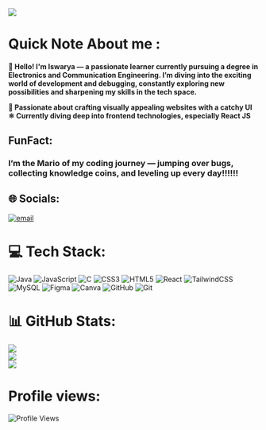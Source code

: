 <img src="https://user-images.githubusercontent.com/74038190/225813708-98b745f2-7d22-48cf-9150-083f1b00d6c9.gif"/>

 # Quick Note About me :
<h4>👋 Hello! I'm Iswarya — a passionate learner currently pursuing a degree in Electronics and Communication Engineering. I’m diving into the exciting world of development and debugging, constantly exploring new possibilities and sharpening my skills in the tech space.

<p>🎨 Passionate about crafting visually appealing websites with a catchy UI 
 <br>⚛️ Currently diving deep into frontend technologies, especially React JS
 </p> </h4>

## FunFact: 
<h3>I’m the Mario of my coding journey — jumping over bugs, collecting knowledge coins, and leveling up every day!!!!!!</h3>

## 🌐 Socials:
[![email](https://img.shields.io/badge/Email-D14836?logo=gmail&logoColor=white)](mailto:iswarya83p@gmail.com) 

# 💻 Tech Stack:
![Java](https://img.shields.io/badge/java-%23ED8B00.svg?style=for-the-badge&logo=openjdk&logoColor=white) ![JavaScript](https://img.shields.io/badge/javascript-%23323330.svg?style=for-the-badge&logo=javascript&logoColor=%23F7DF1E) ![C](https://img.shields.io/badge/c-%2300599C.svg?style=for-the-badge&logo=c&logoColor=white) ![CSS3](https://img.shields.io/badge/css3-%231572B6.svg?style=for-the-badge&logo=css3&logoColor=white) ![HTML5](https://img.shields.io/badge/html5-%23E34F26.svg?style=for-the-badge&logo=html5&logoColor=white) ![React](https://img.shields.io/badge/react-%2320232a.svg?style=for-the-badge&logo=react&logoColor=%2361DAFB) ![TailwindCSS](https://img.shields.io/badge/tailwindcss-%2338B2AC.svg?style=for-the-badge&logo=tailwind-css&logoColor=white) ![MySQL](https://img.shields.io/badge/mysql-4479A1.svg?style=for-the-badge&logo=mysql&logoColor=white) ![Figma](https://img.shields.io/badge/figma-%23F24E1E.svg?style=for-the-badge&logo=figma&logoColor=white) ![Canva](https://img.shields.io/badge/Canva-%2300C4CC.svg?style=for-the-badge&logo=Canva&logoColor=white) ![GitHub](https://img.shields.io/badge/github-%23121011.svg?style=for-the-badge&logo=github&logoColor=white) ![Git](https://img.shields.io/badge/git-%23F05033.svg?style=for-the-badge&logo=git&logoColor=white)

# 📊 GitHub Stats:
![](https://github-readme-stats.vercel.app/api?username=ISWARYA-hash8&theme=rose_pine&hide_border=false&include_all_commits=false&count_private=false)<br/>
![](https://nirzak-streak-stats.vercel.app/?user=ISWARYA-hash8&theme=rose_pine&hide_border=false)<br/>
![](https://github-readme-stats.vercel.app/api/top-langs/?username=ISWARYA-hash8&theme=rose_pine&hide_border=false&include_all_commits=false&count_private=false&layout=compact)
# Profile views:
![Profile Views](https://komarev.com/ghpvc/?username=ISWARYA-hash8&color=blueviolet)


<!-- Proudly created with GPRM ( https://gprm.itsvg.in ) -->
